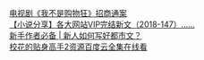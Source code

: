   
[电视剧《我不是购物狂》招商通案](http://www.dianyue.me/archives/844/4aexz93d6qa2nnh6/)  
[【小说分享】各大网站VIP完结新文（2018-147）......](http://www.dianyue.me/archives/004/mp23zst44ngcqx5s/)  
[新手作者必备 | 新人如何写好都市文？](http://www.dianyue.me/archives/432/1w9ztyi4y23mxuw7/)  
[校花的贴身高手2资源百度云全集在线看](http://www.dianyue.me/archives/262/2tqon76j2dm1za9a/)